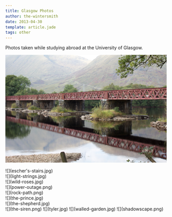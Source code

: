 ```yaml
---
title: Glasgow Photos
author: the-wintersmith
date: 2013-04-30
template: article.jade
tags: other
---
```


Photos taken while studying abroad at the University of Glasgow.

![](bridge.jpg)
<div class=left>![](escher's-stairs.jpg)</div>
<div class=right>![](light-strings.jpg)</div>
<div class=left>![](wild-roses.jpg)</div>
<div class=right>![](power-outage.png)</div>
<div class=right>![](rock-path.png)</div>
<div class=right>![](the-prince.jpg)</div>
<div class=left>![](the-shepherd.jpg)</div>
![](the-siren.png)
![](tyler.jpg)
![](walled-garden.jpg)
![](shadowscape.png)

